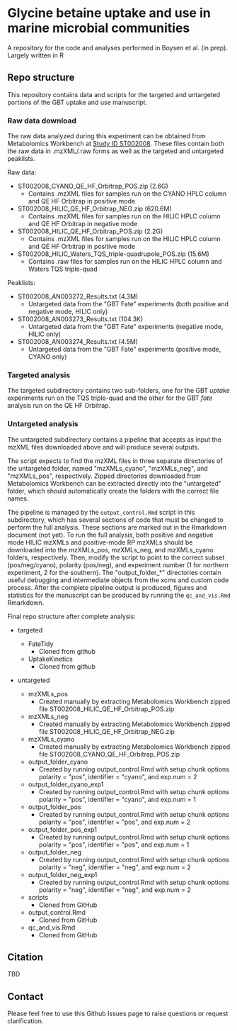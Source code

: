 # Glycine betaine uptake and use in marine microbial communities

A repository for the code and analyses performed in Boysen et al. (in prep). Largely written in R

## Repo structure

This repository contains data and scripts for the targeted and untargeted portions of the GBT uptake and use manuscript.

### Raw data download

The raw data analyzed during this experiment can be obtained from Metabolomics Workbench at [Study ID ST002008](https://www.metabolomicsworkbench.org/data/DRCCMetadata.php?Mode=Project&ProjectID=PR001273). These files contain both the raw data in .mzXML/.raw forms as well as the targeted and untargeted peaklists. 

Raw data:
  - ST002008_CYANO_QE_HF_Orbitrap_POS.zip (2.6G)
    - Contains .mzXML files for samples run on the CYANO HPLC column and QE HF Orbitrap in positive mode
  - ST002008_HILIC_QE_HF_Orbitrap_NEG.zip (620.6M)
    - Contains .mzXML files for samples run on the HILIC HPLC column and QE HF Orbitrap in negative mode
  - ST002008_HILIC_QE_HF_Orbitrap_POS.zip (2.2G)
    - Contains .mzXML files for samples run on the HILIC HPLC column and QE HF Orbitrap in positive mode
  - ST002008_HILIC_Waters_TQS_triple-quadrupole_POS.zip (15.6M)
    - Contains .raw files for samples run on the HILIC HPLC column and Waters TQS triple-quad

Peaklists:
  - ST002008_AN003272_Results.txt (4.3M)
    - Untargeted data from the "GBT Fate" experiments (both positive and negative mode, HILIC only)
  - ST002008_AN003273_Results.txt (104.3K)
    - Untargeted data from the "GBT Fate" experiments (negative mode, HILIC only)
  - ST002008_AN003274_Results.txt (4.5M)
    - Untargeted data from the "GBT Fate" experiments (positive mode, CYANO only)

### Targeted analysis

The targeted subdirectory contains two sub-folders, one for the GBT *uptake* experiments run on the TQS triple-quad and the other for the GBT *fate* analysis run on the QE HF Orbitrap.



### Untargeted analysis

The untargeted subdirectory contains a pipeline that accepts as input the mzXML files downloaded above and will produce several outputs.

The script expects to find the mzXML files in three separate directories of the untargeted folder, named "mzXMLs_cyano", "mzXMLs_neg", and "mzXMLs_pos", respectively. Zipped directories downloaded from Metabolomics Workbench can be extracted directly into the "untargeted" folder, which should automatically create the folders with the correct file names.

The pipeline is managed by the `output_control.Rmd` script in this subdirectory, which has several sections of code that must be changed to perform the full analysis. These sections are marked out in the Rmarkdown document (not yet). To run the full analysis, both positive and negative mode HILIC mzXMLs and positive-mode RP mzXMLs should be downloaded into the mzXMLs_pos, mzXMLs_neg, and mzXMLs_cyano folders, respectively. 
Then, modify the script to point to the correct subset (pos/neg/cyano), polarity (pos/neg), and experiment number (1 for northern experiment, 2 for the southern). 
The "output_folder_*" directories contain useful debugging and intermediate objects from the xcms and custom code process. 
After the complete pipeline output is produced, figures and statistics for the manuscript can be produced by running the `qc_and_vis.Rmd` Rmarkdown.

Final repo structure after complete analysis:
  - targeted
    - FateTidy
      - Cloned from github
    - UptakeKinetics
      - Cloned from github

  - untargeted
    - mzXMLs_pos
      - Created manually by extracting Metabolomics Workbench zipped file ST002008_HILIC_QE_HF_Orbitrap_POS.zip
    - mzXMLs_neg
      - Created manually by extracting Metabolomics Workbench zipped file ST002008_HILIC_QE_HF_Orbitrap_NEG.zip
    - mzXMLs_cyano
      - Created manually by extracting Metabolomics Workbench zipped file ST002008_CYANO_QE_HF_Orbitrap_POS.zip
    - output_folder_cyano
      - Created by running output_control.Rmd with setup chunk options polarity = "pos", identifier = "cyano", and exp.num = 2
    - output_folder_cyano_exp1
      - Created by running output_control.Rmd with setup chunk options polarity = "pos", identifier = "cyano", and exp.num = 1
    - output_folder_pos
      - Created by running output_control.Rmd with setup chunk options polarity = "pos", identifier = "pos", and exp.num = 2
    - output_folder_pos_exp1
      - Created by running output_control.Rmd with setup chunk options polarity = "pos", identifier = "pos", and exp.num = 1
    - output_folder_neg
      - Created by running output_control.Rmd with setup chunk options polarity = "neg", identifier = "neg", and exp.num = 2
    - output_folder_neg_exp1
      - Created by running output_control.Rmd with setup chunk options polarity = "neg", identifier = "neg", and exp.num = 2
    - scripts
      - Cloned from GitHub
    - output_control.Rmd
      - Cloned from GitHub
    - qc_and_vis.Rmd
      - Cloned from GitHub

## Citation

TBD

## Contact

Please feel free to use this Github Issues page to raise questions or request clarification.
